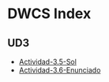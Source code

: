 # DWCS Index

## UD3
- [Actividad-3.5-Sol ](https://github.com/dudwcs/Actividad-3.5-Sol.git)
- [Actividad-3.6-Enunciado](https://github.com/dudwcs/A3.6-enunciado.git)

